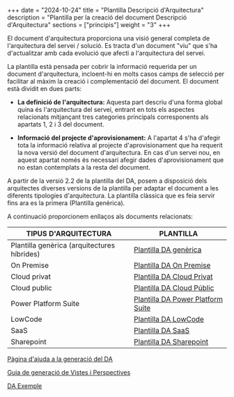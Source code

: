 +++
date        = "2024-10-24"
title       = "Plantilla Descripció d'Arquitectura"
description = "Plantilla per la creació del document Descripció d'Arquitectura"
sections    = ["principis"]
weight      = "3"
+++

El document d'arquitectura proporciona una visió general completa de l'arquitectura del servei / solució. Es tracta d'un document "viu" que s'ha d'actualitzar amb cada evolució que afecti a l'arquitectura del servei.

La plantilla està pensada per cobrir la informació requerida per un document d'arquitectura, incloent-hi en molts casos camps de selecció per facilitar al màxim la creació i complementació del document. 
El document està dividit en dues parts:

- **La definició de l'arquitectura:** Aquesta part descriu d'una forma global quina és l'arquitectura del servei, entrant en tots els aspectes relacionats mitjançant tres categories principals corresponents als apartats 1, 2 i 3 del document.

- **Informació del projecte d'aprovisionament:** A l'apartat 4 s'ha d'afegir tota la informació relativa al projecte d'aprovisionament que ha requerit la nova versió del document d'arquitectura. En cas d'un servei nou, en aquest apartat només és necessari afegir dades d'aprovisionament que no estan contemplats a la resta del document.

A partir de la versió 2.2 de la plantilla del DA, posem a disposició dels arquitectes diverses versions de la plantilla per adaptar el document a les diferents tipologíes d'arquitectura. La plantilla clàssica que es feia servir fins ara es la primera (Plantilla genèrica).

A continuació proporcionem enllaços als documents relacionats:

| TIPUS D'ARQUITECTURA | PLANTILLA |
| --- | --- |
| Plantilla genèrica (arquitectures híbrides) | [Plantilla DA genèrica](/related/da/Plantilla_DA_Híbrid_DT_DAQ_V2.3.docx) |
| On Premise | [Plantilla DA On Premise](/related/da/Plantilla_DA_OnPremise_DT_DAQ_V2.3.docx) |
| Cloud privat | [Plantilla DA Cloud Privat](/related/da/Plantilla_DA_CloudPrivat_DT_DAQ_V2.3.docx) |
| Cloud public | [Plantilla DA Cloud Públic](/related/da/Plantilla_DA_CloudPublic_DT_DAQ_V2.3.docx) |
| Power Platform Suite | [Plantilla DA Power Platform Suite](/related/da/Plantilla_DA_PowerPlatform_DT_DAQ_V2.3.docx) |
| LowCode | [Plantilla DA LowCode](/related/da/Plantilla_DA_LowCode_DT_DAQ_V2.3.docx) |
| SaaS | [Plantilla DA SaaS](/related/da/Plantilla_DA_SaaS_DT_DAQ_V2.3.docx) |
| Sharepoint | [Plantilla DA Sharepoint](/related/da/Plantilla_DA_Sharepoint_DT_DAQ_V2.3.docx) |

[Pàgina d'ajuda a la generació del DA](https://canigo.ctti.gencat.cat/arquitectura/ajuda_da/)

[Guia de generació de Vistes i Perspectives](/related/da/Guia_vistes_DA.pdf)

[DA Exemple](/related/da/Exemple_DA_1.0.docx)
